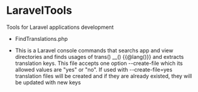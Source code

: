 # LaravelTools
Tools for Laravel applications development

* FindTranslations.php
- This is a Laravel console commands that searchs app and view directories and finds usages of trans() __() {{@lang()}} and extracts translation keys. This file accepts one option --create-file which its allowed values are "yes" or "no". If used with --create-file=yes translation files will be created and if they are already existed, they will be updated with new keys
